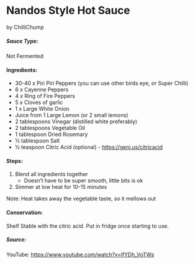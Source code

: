 # Nandos Style Hot Sauce
by ChilliChump

##### Sauce Type:
Not Fermented

#### Ingredients:
- 30-40 x Piri Piri Peppers (you can use other birds eye, or Super Chilli)  
- 6 x Cayenne Peppers  
- 4 x Ring of Fire Peppers  
- 5 x Cloves of garlic  
- 1 x Large White Onion  
- Juice from 1 Large Lemon (or 2 small lemons)  
- 2 tablespoons Vinegar (distilled white preferably)  
- 2 tablespoons Vegetable Oil  
- 1 tablespoon Dried Rosemary  
- ½ tablespoon Salt  
- ½ teaspoon Citric Acid (optional) - https://geni.us/citricacid 

#### Steps: 
1. Blend all ingredients together 
    * Doesn’t have to be super smooth, little bits is ok 
2. Simmer at low heat for 10-15 minutes 

Note: Heat takes away the vegetable taste, so it mellows out 

#### Conservation:  
Shelf Stable with the citric acid. Put in fridge once starting to use. 

##### Source:
YouTube: https://www.youtube.com/watch?v=lfYDh_VoTWs
